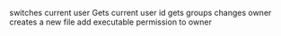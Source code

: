 switches current user
Gets current user id
gets groups
changes owner
creates a new file
add executable permission to owner
